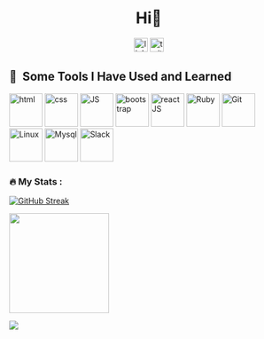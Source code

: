 <h1 align="center">Hi👋</h1>

<p align="center">
  <a href="https://www.linkedin.com/in/mahmoud-elabady-272b61239/"> <img src="https://img.shields.io/static/v1?message=LinkedIn&logo=linkedin&label=&color=0077B5&logoColor=white&labelColor=&style=for-the-badge" height="25" alt="linkedin logo"  /></a>
  <a href="https://twitter.com/m7moud_elabady"><img src="https://img.shields.io/static/v1?message=Twitter&logo=twitter&label=&color=1DA1F2&logoColor=white&labelColor=&style=for-the-badge" height="25" alt="twitter logo"  /></a>
</p>


<h2> 🚀 &nbsp;Some Tools I Have Used and Learned</h2>
<p align="left">
<img src="https://cdn.jsdelivr.net/gh/devicons/devicon/icons/html5/html5-original.svg"  alt="html" width="60" height="60" />
<img src="https://cdn.jsdelivr.net/gh/devicons/devicon/icons/css3/css3-original.svg"  alt="css" width="60" height="60" />
<img src="https://cdn.jsdelivr.net/gh/devicons/devicon/icons/javascript/javascript-original.svg"  alt="JS" width="60" height="60" />
<img src="https://cdn.jsdelivr.net/gh/devicons/devicon/icons/bootstrap/bootstrap-original.svg"  alt="bootstrap" width="60" height="60" />
<img src="https://cdn.jsdelivr.net/gh/devicons/devicon/icons/react/react-original.svg"  alt="reactJS" width="60" height="60" />
<img src="https://cdn.jsdelivr.net/gh/devicons/devicon/icons/ruby/ruby-original.svg"  alt="Ruby" width="60" height="60" />
<img src="https://cdn.jsdelivr.net/gh/devicons/devicon/icons/git/git-original.svg" alt="Git" width="60" height="60" />
<img src="https://cdn.jsdelivr.net/gh/devicons/devicon/icons/linux/linux-original.svg" alt="Linux" width="60" height="60" />
<img src="https://cdn.jsdelivr.net/gh/devicons/devicon/icons/mysql/mysql-original.svg" alt="Mysql" width="60" height="60" />
<img src="https://cdn.jsdelivr.net/gh/devicons/devicon/icons/slack/slack-original.svg" alt="Slack" width="60" height="60"/>

</p>

### :fire: My Stats :

[![GitHub Streak](http://github-readme-streak-stats.herokuapp.com?user=MahmoudEl3bady&theme=dark&background=000000)](https://git.io/streak-stats)

<img height="180em" src="https://github-readme-stats-sigma-five.vercel.app/api?username=MahmoudEl3bady&theme=dark&background=000000&show_icons=true&hide_border=true&&count_private=true&include_all_commits=true" />


![](https://komarev.com/ghpvc/?username=MahmoudEl3bady&style=flat-square)


